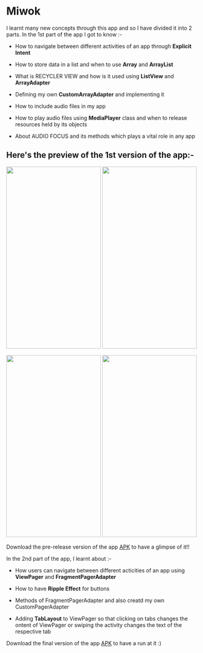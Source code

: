 # Miwok
I learnt many new concepts through this app and so I have divided it into 2 parts. In the 1st part of the app I got to know :-

* How to navigate between different activities of an app through <b>Explicit Intent</b>

* How to store data in a list and when to use <b>Array</b> and <b>ArrayList</b>

* What is RECYCLER VIEW and how is it used using <b>ListView</b> and <b>ArrayAdapter</b>

* Defining my own <b>CustomArrayAdapter</b> and implementing it

* How to include audio files in my app

* How to play audio files using <b>MediaPlayer</b> class and when to release resources held by its objects

* About AUDIO FOCUS and its methods which plays a vital role in any app

## Here's the preview of the 1st version of the app:-
<img src="https://user-images.githubusercontent.com/66427936/125839841-dee13daf-069c-468c-892b-04a7564d4333.jpeg" width="250" height="480"> <img src="https://user-images.githubusercontent.com/66427936/125839836-a2e27a38-daf3-4e66-a560-5496448db083.jpeg" width="250" height="480">

<img src="https://user-images.githubusercontent.com/66427936/125839829-0b8f26ea-d2f6-4b8d-b72b-4905b4f1ebde.jpeg" width="250" height="480"> <img src="https://user-images.githubusercontent.com/66427936/125839845-fac7220c-e15b-49a5-8ae3-f8a94f1ef1cc.jpeg" width="250" height="480">

Download the pre-release version of the app [APK](https://github.com/mitali-1703/Miwok/releases/download/v1/app-debug.apk) to have a glimpse of it!!

In the 2nd part of the app, I learnt about :-

* How users can navigate between different acticities of an app using <b>ViewPager</b> and <b>FragmentPagerAdapter</b>

* How to have <b>Ripple Effect</b> for buttons

* Methods of FragmentPagerAdapter and also creatd my own CustomPagerAdapter

* Adding <b>TabLayout</b> to ViewPager so that clicking on tabs changes the ontent of ViewPager or swiping the activity changes the text of the respective tab

Download the final version of the app [APK]() to have a run at it :)
